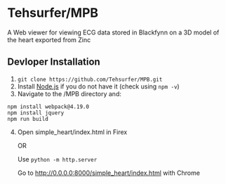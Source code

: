 Tehsurfer/MPB
======
A Web viewer for viewing ECG data stored in Blackfynn on a 3D model of the heart exported from Zinc

Devloper Installation
------
1. `git clone https://github.com/Tehsurfer/MPB.git`
2. Install [Node.js](https://nodejs.org/en/) if you do not have it (check using `npm -v`)
3. Navigate to the /MPB directory and: 
```
npm install webpack@4.19.0
npm install jquery
npm run build
```
4. Open simple_heart/index.html in Firex 

    OR
    
    Use `python -m http.server`
    
    Go to http://0.0.0.0:8000/simple_heart/index.html with Chrome
